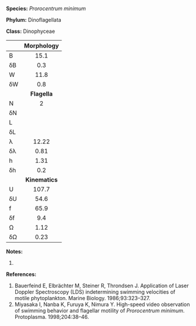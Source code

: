 **Species:** *Prorocentrum minimum*

**Phylum:** Dinoflagellata

**Class:** Dinophyceae

|    | **Morphology** |
|:-- | :------------: |
| B  | 15.1 |
| δB | 0.3 |
| W  | 11.8 |
| δW | 0.8 |
|    | **Flagella** |
| N  | 2 |
| δN |  |
| L  |  |
| δL |  |
| λ  | 12.22 |
| δλ | 0.81 |
| h  | 1.31 |
| δh | 0.2 |
|    | **Kinematics** |
| U  | 107.7 |
| δU | 54.6 |
| f  | 65.9 |
| δf | 9.4 |
| Ω  | 1.12 |
| δΩ | 0.23 |

**Notes:**

1.

**References:**

1. Bauerfeind E, Elbrächter M, Steiner R, Throndsen J.  Application of Laser Doppler Spectroscopy (LDS) indetermining swimming velocities of motile phytoplankton.  Marine Biology. 1986;93:323–327.
1. Miyasaka I, Nanba K, Furuya K, Nimura Y.  High-speed video observation of swimming behavior and flagellar motility of *Prorocentrum minimum*.  Protoplasma. 1998;204:38–46.
